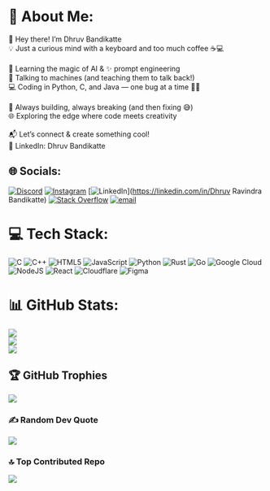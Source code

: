 # 💫 About Me:
👋 Hey there! I’m Dhruv Bandikatte<br>💡 Just a curious mind with a keyboard and too much coffee ☕💻<br><br>🧠 Learning the magic of AI & ✨ prompt engineering<br>💬 Talking to machines (and teaching them to talk back!)<br>💻 Coding in Python, C, and Java — one bug at a time 🐞🔧<br><br>🚀 Always building, always breaking (and then fixing 😅)<br>🌐 Exploring the edge where code meets creativity<br><br>📬 Let’s connect & create something cool!<br>🔗 LinkedIn: Dhruv Bandikatte 


## 🌐 Socials:
[![Discord](https://img.shields.io/badge/Discord-%237289DA.svg?logo=discord&logoColor=white)](https://discord.gg/DRB) [![Instagram](https://img.shields.io/badge/Instagram-%23E4405F.svg?logo=Instagram&logoColor=white)](https://instagram.com/drb101005) [![LinkedIn](https://img.shields.io/badge/LinkedIn-%230077B5.svg?logo=linkedin&logoColor=white)](https://linkedin.com/in/Dhruv Ravindra Bandikatte) [![Stack Overflow](https://img.shields.io/badge/-Stackoverflow-FE7A16?logo=stack-overflow&logoColor=white)](https://stackoverflow.com/users/drb101005) [![email](https://img.shields.io/badge/Email-D14836?logo=gmail&logoColor=white)](mailto:dhruv.rb2005@gmail.com) 

# 💻 Tech Stack:
![C](https://img.shields.io/badge/c-%2300599C.svg?style=flat&logo=c&logoColor=white) ![C++](https://img.shields.io/badge/c++-%2300599C.svg?style=flat&logo=c%2B%2B&logoColor=white) ![HTML5](https://img.shields.io/badge/html5-%23E34F26.svg?style=flat&logo=html5&logoColor=white) ![JavaScript](https://img.shields.io/badge/javascript-%23323330.svg?style=flat&logo=javascript&logoColor=%23F7DF1E) ![Python](https://img.shields.io/badge/python-3670A0?style=flat&logo=python&logoColor=ffdd54) ![Rust](https://img.shields.io/badge/rust-%23000000.svg?style=flat&logo=rust&logoColor=white) ![Go](https://img.shields.io/badge/go-%2300ADD8.svg?style=flat&logo=go&logoColor=white) ![Google Cloud](https://img.shields.io/badge/GoogleCloud-%234285F4.svg?style=flat&logo=google-cloud&logoColor=white) ![NodeJS](https://img.shields.io/badge/node.js-6DA55F?style=flat&logo=node.js&logoColor=white) ![React](https://img.shields.io/badge/react-%2320232a.svg?style=flat&logo=react&logoColor=%2361DAFB) ![Cloudflare](https://img.shields.io/badge/Cloudflare-F38020?style=flat&logo=Cloudflare&logoColor=white) ![Figma](https://img.shields.io/badge/figma-%23F24E1E.svg?style=flat&logo=figma&logoColor=white)
# 📊 GitHub Stats:
![](https://github-readme-stats.vercel.app/api?username=drb101005&theme=neon&hide_border=false&include_all_commits=true&count_private=true)<br/>
![](https://nirzak-streak-stats.vercel.app/?user=drb101005&theme=neon&hide_border=false)<br/>
![](https://github-readme-stats.vercel.app/api/top-langs/?username=drb101005&theme=neon&hide_border=false&include_all_commits=true&count_private=true&layout=compact)

## 🏆 GitHub Trophies
![](https://github-profile-trophy.vercel.app/?username=drb101005&theme=shadow_blue&no-frame=false&no-bg=true&margin-w=4)

### ✍️ Random Dev Quote
![](https://quotes-github-readme.vercel.app/api?type=horizontal&theme=radical)

### 🔝 Top Contributed Repo
![](https://github-contributor-stats.vercel.app/api?username=drb101005&limit=5&theme=neon&combine_all_yearly_contributions=true)

<!-- Proudly created with GPRM ( https://gprm.itsvg.in ) -->